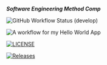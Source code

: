 **_Software Engineering Method Comp_**

![GitHub Workflow Status (develop)](https://img.shields.io/github/actions/workflow/status/TemmyComp/sem/main.yml?branch=develop)



![A workflow for my Hello World App](https://github.com/TemmyComp/sem/actions/workflows/main.yml/badge.svg)

[![LICENSE](https://img.shields.io/github/license/TemmyComp/sem.svg?style=flat-square)](https://github.com/TemmyComp/sem/blob/master/LICENSE)

[![Releases](https://img.shields.io/github/release/TemmyComp/sem/all.svg?style=flat-square)](https://github.com/TemmyComp/sem/releases)